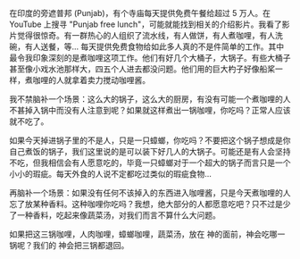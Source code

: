 在印度的旁遮普邦 (Punjab)，有个寺庙每天提供免费午餐给超过 5 万人。在 YouTube 上搜寻 "Punjab free lunch"，可能就能找到相关的介绍影片。我看了影片觉得很惊奇。有一群热心的人组织了流水线，有人做饼，有人煮咖哩，有人洗碗，有人送餐，等... 每天提供免费食物给如此多人真的不是件简单的工作。其中最令我印象深刻的是煮咖哩这项工作。他们有好几个大桶子，大锅子。有些大桶子甚至像小戏水池那样大，四五个人进去都没问题。他们用的巨大杓子好像船桨一样，煮咖哩的人就拿着卖力搅动咖哩酱。

我不禁脑补一个场景：这么大的锅子，这么大的厨房，有没有可能一个煮咖哩的人不甚掉入锅中而没有人注意到呢？如果就这样煮出一锅咖哩，你吃吗？正常人应该就不吃了。

如果今天掉进锅子里的不是人，只是一只蟑螂，你吃吗？不要把这个锅子想成是你自己煮饭的锅子，我们这里说的是可以装下好几人的大锅子。可能还是有人会坚持不吃，但我相信会有人愿意吃的，毕竟一只蟑螂对于一个超大的锅子而言只是一个小小的瑕疵。每天外食的人说不定都吃过类似的瑕疵食物... 

再脑补一个场景：如果没有任何不该掉入的东西进入咖哩酱，只是今天煮咖哩的人忘了放某种香料。这种咖哩你吃吗？我想，绝大部分的人都愿意吃吧？只不过是少了一种香料，吃起来像蔬菜汤，对我们而言不算什么大问题。

如果把这三锅咖哩，人肉咖哩，蟑螂咖哩，蔬菜汤，放在 神的面前，神会吃哪一锅呢？我们的 神会把三锅都退回。

